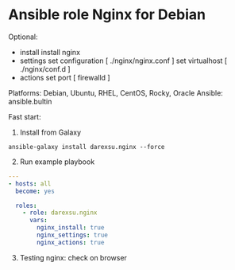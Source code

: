 # Ansible role Nginx for Debian
Optional:
  - install
      install nginx
  - settings
      set configuration [ ./nginx/nginx.conf ]
      set virtualhost [ ./nginx/conf.d ]
  - actions
      set port [ firewalld ]

Platforms: Debian, Ubuntu, RHEL, CentOS, Rocky, Oracle
Ansible: ansible.bultin

Fast start:
1) Install from Galaxy
```
ansible-galaxy install darexsu.nginx --force
```
2) Run example playbook
```yaml
---
- hosts: all
  become: yes

  roles:
    - role: darexsu.nginx
      vars:
        nginx_install: true
        nginx_settings: true
        nginx_actions: true
```
3) Testing nginx:
check <host ip> on browser